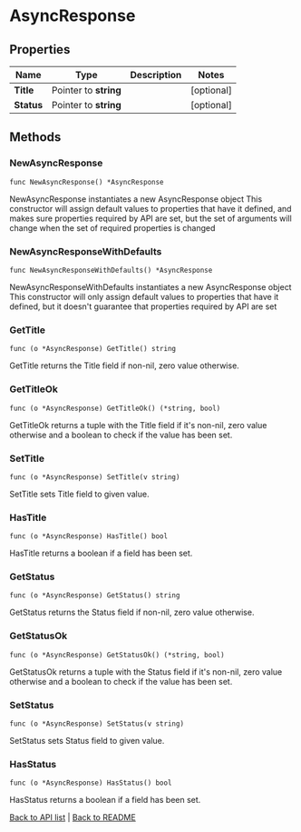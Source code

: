 # AsyncResponse

## Properties

Name | Type | Description | Notes
------------ | ------------- | ------------- | -------------
**Title** | Pointer to **string** |  | [optional] 
**Status** | Pointer to **string** |  | [optional] 

## Methods

### NewAsyncResponse

`func NewAsyncResponse() *AsyncResponse`

NewAsyncResponse instantiates a new AsyncResponse object
This constructor will assign default values to properties that have it defined,
and makes sure properties required by API are set, but the set of arguments
will change when the set of required properties is changed

### NewAsyncResponseWithDefaults

`func NewAsyncResponseWithDefaults() *AsyncResponse`

NewAsyncResponseWithDefaults instantiates a new AsyncResponse object
This constructor will only assign default values to properties that have it defined,
but it doesn't guarantee that properties required by API are set

### GetTitle

`func (o *AsyncResponse) GetTitle() string`

GetTitle returns the Title field if non-nil, zero value otherwise.

### GetTitleOk

`func (o *AsyncResponse) GetTitleOk() (*string, bool)`

GetTitleOk returns a tuple with the Title field if it's non-nil, zero value otherwise
and a boolean to check if the value has been set.

### SetTitle

`func (o *AsyncResponse) SetTitle(v string)`

SetTitle sets Title field to given value.

### HasTitle

`func (o *AsyncResponse) HasTitle() bool`

HasTitle returns a boolean if a field has been set.

### GetStatus

`func (o *AsyncResponse) GetStatus() string`

GetStatus returns the Status field if non-nil, zero value otherwise.

### GetStatusOk

`func (o *AsyncResponse) GetStatusOk() (*string, bool)`

GetStatusOk returns a tuple with the Status field if it's non-nil, zero value otherwise
and a boolean to check if the value has been set.

### SetStatus

`func (o *AsyncResponse) SetStatus(v string)`

SetStatus sets Status field to given value.

### HasStatus

`func (o *AsyncResponse) HasStatus() bool`

HasStatus returns a boolean if a field has been set.


[Back to API list](../README.md#documentation-for-api-endpoints) | [Back to README](../README.md)

